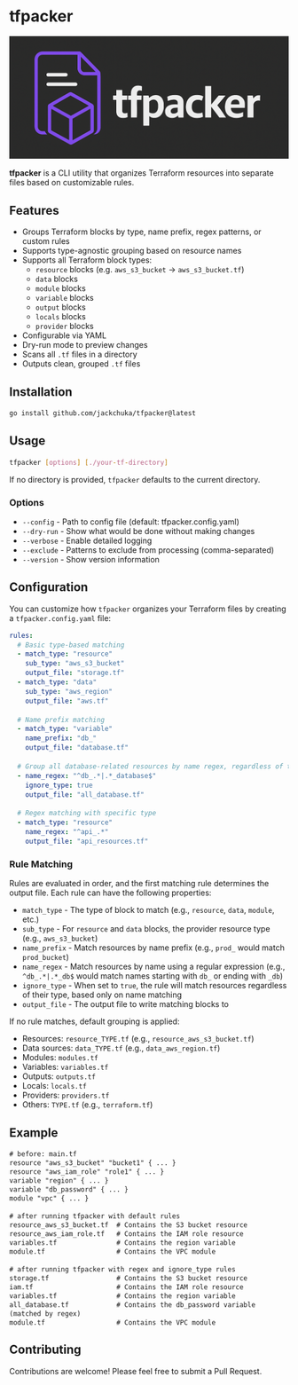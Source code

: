 # tfpacker

![logo](./assets/image.png)

**tfpacker** is a CLI utility that organizes Terraform resources into separate files based on customizable rules.

## Features

- Groups Terraform blocks by type, name prefix, regex patterns, or custom rules
- Supports type-agnostic grouping based on resource names
- Supports all Terraform block types:
  - `resource` blocks (e.g. `aws_s3_bucket` → `aws_s3_bucket.tf`)
  - `data` blocks
  - `module` blocks
  - `variable` blocks
  - `output` blocks
  - `locals` blocks
  - `provider` blocks
- Configurable via YAML
- Dry-run mode to preview changes
- Scans all `.tf` files in a directory
- Outputs clean, grouped `.tf` files

## Installation

```bash
go install github.com/jackchuka/tfpacker@latest
```

## Usage

```bash
tfpacker [options] [./your-tf-directory]
```

If no directory is provided, `tfpacker` defaults to the current directory.

### Options

- `--config` - Path to config file (default: tfpacker.config.yaml)
- `--dry-run` - Show what would be done without making changes
- `--verbose` - Enable detailed logging
- `--exclude` - Patterns to exclude from processing (comma-separated)
- `--version` - Show version information

## Configuration

You can customize how `tfpacker` organizes your Terraform files by creating a `tfpacker.config.yaml` file:

```yaml
rules:
  # Basic type-based matching
  - match_type: "resource"
    sub_type: "aws_s3_bucket"
    output_file: "storage.tf"
  - match_type: "data"
    sub_type: "aws_region"
    output_file: "aws.tf"
  
  # Name prefix matching
  - match_type: "variable"
    name_prefix: "db_"
    output_file: "database.tf"
  
  # Group all database-related resources by name regex, regardless of type
  - name_regex: "^db_.*|.*_database$"
    ignore_type: true
    output_file: "all_database.tf"
    
  # Regex matching with specific type
  - match_type: "resource"
    name_regex: "^api_.*"
    output_file: "api_resources.tf"
```

### Rule Matching

Rules are evaluated in order, and the first matching rule determines the output file. Each rule can have the following properties:

- `match_type` - The type of block to match (e.g., `resource`, `data`, `module`, etc.)
- `sub_type` - For `resource` and `data` blocks, the provider resource type (e.g., `aws_s3_bucket`)
- `name_prefix` - Match resources by name prefix (e.g., `prod_` would match `prod_bucket`)
- `name_regex` - Match resources by name using a regular expression (e.g., `^db_.*|.*_db$` would match names starting with `db_` or ending with `_db`)
- `ignore_type` - When set to `true`, the rule will match resources regardless of their type, based only on name matching
- `output_file` - The output file to write matching blocks to

If no rule matches, default grouping is applied:

- Resources: `resource_TYPE.tf` (e.g., `resource_aws_s3_bucket.tf`)
- Data sources: `data_TYPE.tf` (e.g., `data_aws_region.tf`)
- Modules: `modules.tf`
- Variables: `variables.tf`
- Outputs: `outputs.tf`
- Locals: `locals.tf`
- Providers: `providers.tf`
- Others: `TYPE.tf` (e.g., `terraform.tf`)

## Example

```hcl
# before: main.tf
resource "aws_s3_bucket" "bucket1" { ... }
resource "aws_iam_role" "role1" { ... }
variable "region" { ... }
variable "db_password" { ... }
module "vpc" { ... }

# after running tfpacker with default rules
resource_aws_s3_bucket.tf  # Contains the S3 bucket resource
resource_aws_iam_role.tf   # Contains the IAM role resource
variables.tf               # Contains the region variable
module.tf                  # Contains the VPC module

# after running tfpacker with regex and ignore_type rules
storage.tf                 # Contains the S3 bucket resource
iam.tf                     # Contains the IAM role resource
variables.tf               # Contains the region variable
all_database.tf            # Contains the db_password variable (matched by regex)
module.tf                  # Contains the VPC module
```

## Contributing

Contributions are welcome! Please feel free to submit a Pull Request.
